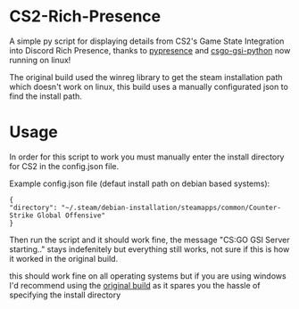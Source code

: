 # CS2-Rich-Presence
A simple py script for displaying details from CS2's Game State Integration into Discord Rich Presence, thanks to [pypresence](https://github.com/qwertyquerty/pypresence) and [csgo-gsi-python](https://github.com/Erlendeikeland/csgo-gsi-python) now running on linux!

The original build used the winreg library to get the steam installation path which doesn't work on linux, this build uses a manually configurated json to find the install path.

# Usage
In order for this script to work you must manually enter the install directory for CS2 in the config.json file.

Example config.json file (defaut install path on debian based systems):
```
{
"directory": "~/.steam/debian-installation/steamapps/common/Counter-Strike Global Offensive"
}
```
Then run the script and it should work fine, the message "CS:GO GSI Server starting.." stays indefenitely but everything still works, not sure if this is how it worked in the original build.

this should work fine on all operating systems but if you are using windows I'd recommend using the [original build](https://github.com/skelcium/CS2-Rich-Presence) as it spares you the hassle of specifying the install directory 
